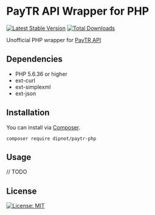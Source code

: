 # PayTR API Wrapper for PHP  
[![Latest Stable Version](https://poser.pugx.org/dipnot/paytr-php/v)](https://packagist.org/packages/dipnot/paytr-php)
[![Total Downloads](https://poser.pugx.org/dipnot/paytr-php/downloads)](https://packagist.org/packages/dipnot/paytr-php)

Unofficial PHP wrapper for [PayTR API](https://www.paytr.com/entegrasyon)   

## Dependencies
- PHP 5.6.36 or higher
- ext-curl
- ext-simplexml
- ext-json
  
## Installation  
You can install via [Composer](https://getcomposer.org/).  

    composer require dipnot/paytr-php

  
## Usage  
// TODO
  
## License  
[![License: MIT](https://img.shields.io/badge/License-MIT-%232fdcff)](https://github.com/dipnot/paytr-php/blob/main/LICENSE)